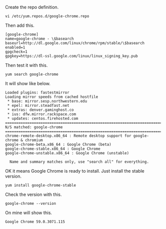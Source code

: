 Create the repo definition.

```
vi /etc/yum.repos.d/google-chrome.repo
```

Then add this.

```
[google-chrome]
name=google-chrome - \$basearch
baseurl=http://dl.google.com/linux/chrome/rpm/stable/\$basearch
enabled=1
gpgcheck=1
gpgkey=https://dl-ssl.google.com/linux/linux_signing_key.pub
```

Then test it with this.

```
yum search google-chrome
```

It will show like below.

```
Loaded plugins: fastestmirror
Loading mirror speeds from cached hostfile
 * base: mirror.sesp.northwestern.edu
 * epel: mirror.steadfast.net
 * extras: denver.gaminghost.co
 * ius: dfw.mirror.rackspace.com
 * updates: centos.firehosted.com
=========================================================================== N/S matched: google-chrome ============================================================================
chrome-remote-desktop.x86_64 : Remote desktop support for google-chrome & chromium
google-chrome-beta.x86_64 : Google Chrome (beta)
google-chrome-stable.x86_64 : Google Chrome
google-chrome-unstable.x86_64 : Google Chrome (unstable)

  Name and summary matches only, use "search all" for everything.
```

OK it means Google Chrome is ready to install. Just install the stable version.

```
yum install google-chrome-stable
```

Check the version with this.

```
google-chrome --version
```
On mine will show this.
```
Google Chrome 59.0.3071.115
```
